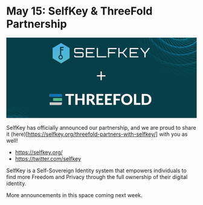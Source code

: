 # May 15: SelfKey & ThreeFold Partnership

![](img/selfkeyintro.png)

SelfKey has officially announced our partnership, and we are proud to share it (here)[https://selfkey.org/threefold-partners-with-selfkey/] with you as well!

- https://selfkey.org/
- https://twitter.com/selfkey

SelfKey is a Self-Sovereign Identity system that empowers individuals to find more Freedom and Privacy through the full ownership of their digital identity.

More announcements in this space coming next week.

